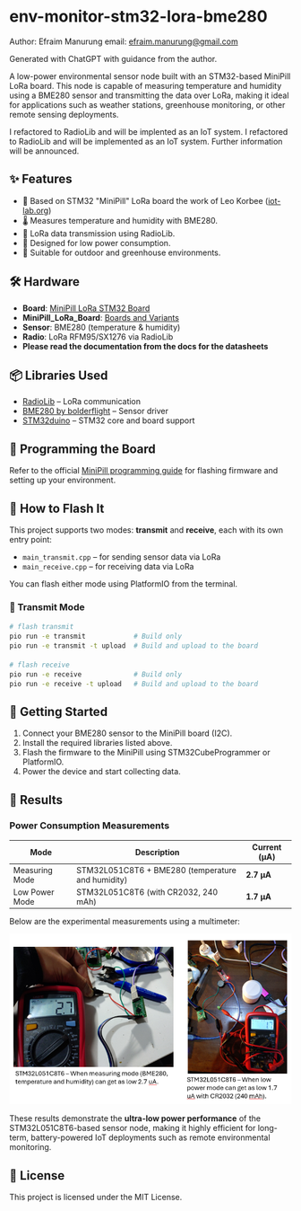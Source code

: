 # env-monitor-stm32-lora-bme280

Author: Efraim Manurung
email: efraim.manurung@gmail.com

Generated with ChatGPT with guidance from the author.

A low-power environmental sensor node built with an STM32-based MiniPill LoRa board. This node is capable of measuring temperature and humidity using a BME280 sensor and transmitting the data over LoRa, making it ideal for applications such as weather stations, greenhouse monitoring, or other remote sensing deployments.

I refactored to RadioLib and will be implented as an IoT system. I refactored to RadioLib and will be implemented as an IoT system. Further information will be announced. 

## ✨ Features

- 🧠 Based on STM32 "MiniPill" LoRa board the work of Leo Korbee ([iot-lab.org](https://www.iot-lab.org/about/))
- 🌡️ Measures temperature and humidity with BME280. 
- 📡 LoRa data transmission using RadioLib.  
- 🔋 Designed for low power consumption.  
- 🌿 Suitable for outdoor and greenhouse environments.  

## 🛠 Hardware

- **Board**: [MiniPill LoRa STM32 Board](https://www.iot-lab.org/blog/370/)  
- **MiniPill_LoRa_Board**: [Boards and Variants](https://gitlab.com/iot-lab-org/minipill_lora_board)
- **Sensor**: BME280 (temperature & humidity)  
- **Radio**: LoRa RFM95/SX1276 via RadioLib  
- **Please read the documentation from the docs for the datasheets**

## 📦 Libraries Used

- [RadioLib](https://github.com/jgromes/RadioLib) – LoRa communication  
- [BME280 by bolderflight](https://github.com/bolderflight/BME280) – Sensor driver  
- [STM32duino](https://github.com/stm32duino) – STM32 core and board support  

## 🔧 Programming the Board

Refer to the official [MiniPill programming guide](https://www.iot-lab.org/blog/355/) for flashing firmware and setting up your environment.

## 👣 How to Flash It

This project supports two modes: **transmit** and **receive**, each with its own entry point:

- `main_transmit.cpp` – for sending sensor data via LoRa
- `main_receive.cpp` – for receiving data via LoRa

You can flash either mode using PlatformIO from the terminal.

### 🔧 Transmit Mode

```bash
# flash transmit
pio run -e transmit            # Build only
pio run -e transmit -t upload  # Build and upload to the board

# flash receive
pio run -e receive             # Build only
pio run -e receive -t upload   # Build and upload to the board


```

## 🚀 Getting Started

1. Connect your BME280 sensor to the MiniPill board (I2C).
2. Install the required libraries listed above.
3. Flash the firmware to the MiniPill using STM32CubeProgrammer or PlatformIO.
4. Power the device and start collecting data.

## 🚀 Results

### Power Consumption Measurements

| Mode | Description | Current (µA) |
|------|--------------|--------------|
| Measuring Mode | STM32L051C8T6 + BME280 (temperature and humidity) | **2.7 µA** |
| Low Power Mode | STM32L051C8T6 (with CR2032, 240 mAh) | **1.7 µA** |

Below are the experimental measurements using a multimeter:

![Power Measurement Results](docs/power-measurements-results.PNG)

These results demonstrate the **ultra-low power performance** of the STM32L051C8T6-based sensor node, making it highly efficient for long-term, battery-powered IoT deployments such as remote environmental monitoring.

## 📄 License

This project is licensed under the MIT License.
